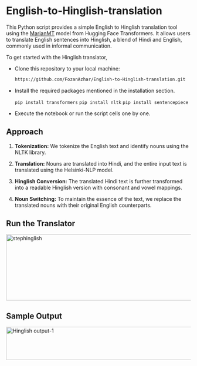 # English-to-Hinglish-translation
This Python script provides a simple English to Hinglish translation tool using the <a href="https://huggingface.co/docs/transformers/model_doc/marian">MarianMT</a> model from Hugging Face Transformers. It allows users to translate English sentences into Hinglish, a blend of Hindi and English, commonly used in informal communication.

To get started with the Hinglish translator,

- Clone this repository to your local machine:
   
   ```bash
   https://github.com/FozanAzhar/English-to-Hinglish-translation.git
   ```
- Install the required packages mentioned in the installation section.

  `pip install transformers`
  `pip install nltk`
  `pip install sentencepiece`
  
- Execute the notebook or run the script cells one by one.

## Approach

1. <b>Tokenization:</b> We tokenize the English text and identify nouns using the NLTK library.

2. <b>Translation:</b> Nouns are translated into Hindi, and the entire input text is translated using the Helsinki-NLP model.

3. <b>Hinglish Conversion:</b> The translated Hindi text is further transformed into a readable Hinglish version with consonant and vowel mappings.

4. <b>Noun Switching:</b> To maintain the essence of the text, we replace the translated nouns with their original English counterparts.

## Run the Translator

<img width="620" height="180" alt="stephinglish" src="https://github.com/FozanAzhar/English-to-Hinglish-translation/assets/95569589/fd204916-9cdd-4bba-825d-047b79298362">

## Sample Output
<img width="698" height ="90" alt="Hinglish output-1" src="https://github.com/FozanAzhar/English-to-Hinglish-translation/assets/95569589/dfe3a42c-d54e-4249-8d58-d2176f4db34d">


